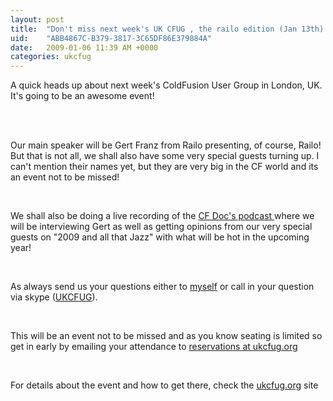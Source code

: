 ```yaml
---
layout: post
title:  "Don't miss next week's UK CFUG , the railo edition (Jan 13th)!"
uid:	"ABB4867C-B379-3817-3C65DF86E379884A"
date:   2009-01-06 11:39 AM +0000
categories: ukcfug
---
```

<p>A quick heads up about next week's ColdFusion User Group in London, UK. It's going to be an awesome event!<br></p><br><p><br>Our main speaker will be Gert Franz from Railo presenting, of course, Railo! But that is not all, we shall also have some very special guests turning up. I can't mention their names yet, but they are very big in the CF world and its an event not to be missed!</p><br><p>We shall also be doing a live recording of the <a href="http://itunes.apple.com/WebObjects/MZStore.woa/wa/viewPodcast?id=152536611">CF Doc's podcast </a> where we will be interviewing Gert as well as getting opinions from our very special guests on "2009 and all that Jazz" with what will be hot in the upcoming year!</p><br><p>As always send us your questions either to <a href="mailto:mark@ukcfug.org">myself</a> or call in your question via skype (<a href="/blog/skype:ukcfug?call">UKCFUG</a>).</p><br><p>This will be an event not to be missed and as you know seating is limited so get in early by emailing your attendance to <a href="mailto:reservations@ukcfug.org?subject=ukcfug_20080113 Reservation">reservations at ukcfug.org</a></p><br><p>For details about the event and how to get there, check the <a href="http://www.ukcfug.org/post.cfm/next-meeting-january-13th-the-railo-edition">ukcfug.org</a> site</p>